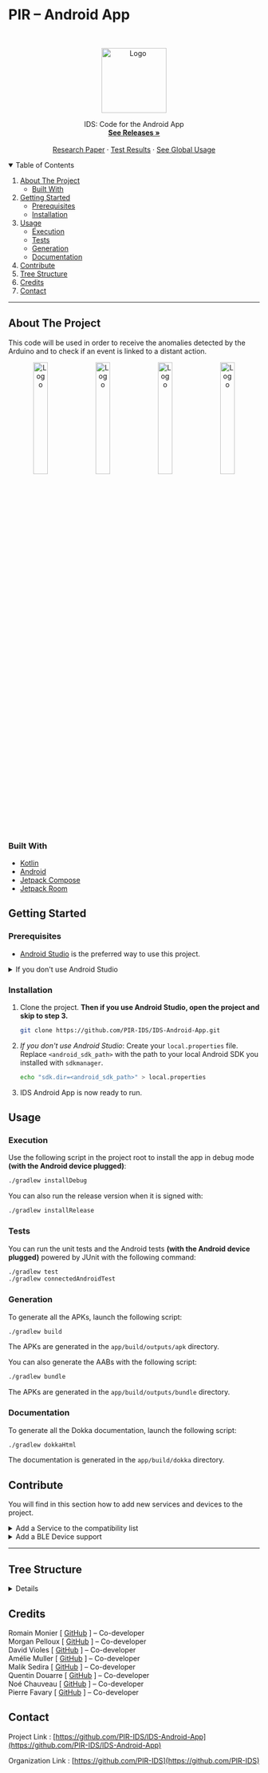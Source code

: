 # PIR – Android App

<!-- PROJECT LOGO -->
<br />
<p align="center">
  <a href="https://github.com/PIR-IDS/IDS-Android-App">
    <img src="https://avatars.githubusercontent.com/u/99486891" alt="Logo" width="130">
  </a>

  <p align="center">
    IDS: Code for the Android App
    <br />
    <a href="https://github.com/PIR-IDS/IDS-Android-App/releases"><strong>See Releases »</strong></a>
    <br />
    <br />
    <a href="https://github.com/PIR-IDS/research-paper">Research Paper</a>
    ·
    <a href="https://github.com/PIR-IDS/IDS-Android-App/actions/workflows/test.yml">Test Results</a>
    ·
    <a href="https://github.com/PIR-IDS/.github/blob/main/profile/README.md#usage">See Global Usage</a>
  </p>

<!-- TABLE OF CONTENTS -->
<details open="open">
  <summary>Table of Contents</summary>
  <ol>
    <li>
      <a href="#about-the-project">About The Project</a>
      <ul>
        <li><a href="#built-with">Built With</a></li>
      </ul>
    </li>
    <li>
      <a href="#getting-started">Getting Started</a>
      <ul>
        <li><a href="#prerequisites">Prerequisites</a></li>
        <li><a href="#installation">Installation</a></li>
      </ul>
    </li>
    <li>
      <a href="#usage">Usage</a>
      <ul>
        <li><a href="#execution">Execution</a></li>
        <li><a href="#tests">Tests</a></li>
        <li><a href="#generation">Generation</a></li>
        <li><a href="#documentation">Documentation</a></li>
      </ul>
    <li><a href="#contribute">Contribute</a></li>
    <li><a href="#tree-structure">Tree Structure</a></li>
    <li><a href="#credits">Credits</a></li>
    <li><a href="#contact">Contact</a></li>

  </ol>
</details>

***

<!-- ABOUT THE PROJECT -->
## About The Project

This code will be used in order to receive the anomalies detected by the Arduino and to check if an event is linked to a distant action.

<p align="center">
    <img src="https://user-images.githubusercontent.com/26198903/183397746-a4b756ff-0a04-4860-b5f5-d9b670533ae8.png" alt="Logo" width="24%">
    <img src="https://user-images.githubusercontent.com/26198903/183397792-bd406f19-d944-4a71-82bd-4927cf24eb69.png" alt="Logo" width="24%">
    <img src="https://user-images.githubusercontent.com/26198903/183397818-069b1ccc-ddb3-4f8e-b75d-0654b0a27d48.png" alt="Logo" width="24%">
    <img src="https://user-images.githubusercontent.com/26198903/183397891-2ae35514-fbb9-48b9-b5f0-8e27e3cda6c1.png" alt="Logo" width="24%">
</p>

### Built With
* [Kotlin](https://kotlinlang.org/)
* [Android](https://developer.android.com/)
* [Jetpack Compose](https://developer.android.com/jetpack/compose/)
* [Jetpack Room](https://developer.android.com/jetpack/androidx/releases/room/)

<!-- GETTING STARTED -->
## Getting Started

### Prerequisites

* [Android Studio](https://developer.android.com/studio) is the preferred way to use this project.
<details>
  <summary>If you don't use Android Studio</summary>

  * Install the [Command line tools for Android](https://developer.android.com/studio/index.html#command-tools) and move the content of `cmdline-tools/bin` into a newly created tree structure: `<android_sdk_path>/cmdline-tools/latest/bin/` where `<android_sdk_path>` is a path of your choice where the SDK will be installed (see: https://developer.android.com/studio/command-line/sdkmanager).
    ```sh
    cd <android_sdk_path>
    mkdir -p cmdline-tools/latest
    cp -r cmdline-tools/* cmdline-tools/latest/
    ```
  * Install the Android SDK with `sdkmanager`:
    ```sh
    cd <android_sdk_path>/cmdline-tools/latest/bin
    sdkmanager "platform-tools" "platforms;android-33"
    ```
</details>

### Installation

1. Clone the project. **Then if you use Android Studio, open the project and skip to step 3.**
   ```sh
   git clone https://github.com/PIR-IDS/IDS-Android-App.git
   ```
2. *If you don't use Android Studio*: Create your `local.properties` file. Replace `<android_sdk_path>` with the path to your local Android SDK you installed with `sdkmanager`.
   ```sh
   echo "sdk.dir=<android_sdk_path>" > local.properties
   ```
3. IDS Android App is now ready to run.

<!-- USAGE EXAMPLES -->
## Usage

### Execution

Use the following script in the project root to install the app in debug mode **(with the Android device plugged)**:
   ```sh
   ./gradlew installDebug
   ```
You can also run the release version when it is signed with:
   ```sh
   ./gradlew installRelease
   ```

### Tests

You can run the unit tests and the Android tests **(with the Android device plugged)** powered by JUnit with the following command:
   ```sh
   ./gradlew test
   ./gradlew connectedAndroidTest
   ```

### Generation

To generate all the APKs, launch the following script:
   ```sh
   ./gradlew build
   ```
The APKs are generated in the `app/build/outputs/apk` directory.

You can also generate the AABs with the following script:
   ```sh
   ./gradlew bundle
   ```
The APKs are generated in the `app/build/outputs/bundle` directory.

### Documentation

To generate all the Dokka documentation, launch the following script:
   ```sh
   ./gradlew dokkaHtml
   ```
The documentation is generated in the `app/build/dokka` directory.

<!-- CONTRIBUTE -->
## Contribute

You will find in this section how to add new services and devices to the project.

<details>
  <summary>Add a Service to the compatibility list</summary>

To add a new service to the compatible ones, you need to add the necessary resources and then edit some files.

### A. Resources

1. Add an square icon for the service in the folder `app/src/main/res/drawable-nodpi` in PNG, for example `my_service_logo.png`.
2. Add a string resource for the service description in the folder `app/src/main/res/values/strings.xml`, for example `my_service_description`. Do not forget to translate the string in all the languages supported by the app.

### B. Sources

1. Add an enumeration to ServiceId with a unique tag in `app/src/main/java/fr/pirids/idsapp/data/items/Service.kt`. Also add the service to the Service list with the associated devices that will be used to detect the behavioural anomalies.
2. Add a way to handle the service credentials necessary to interact with the API in a new created file in `app/src/main/java/fr/pirids/idsapp/data/api/auth`, named `MyServiceAuth.kt`. This class has to inherit from `ApiAuth`. You will have to provide a way to instanciate this class each time a connection has to be made, notably during the `when` statements in each of these files: `app/src/main/java/fr/pirids/idsapp/controller/detection/Service.kt`.
3. Add a way to handle the service data you get from the API in a new created file in `app/src/main/java/fr/pirids/idsapp/data/api/data`, named `MyServiceData.kt`. This class has to inherit from `ApiData`. You will have to provide a way to instanciate this class each time data has to be retrieved, notably during the `when` statements in each of these files: `app/src/main/java/fr/pirids/idsapp/controller/detection/Service.kt`, `app/src/main/java/fr/pirids/idsapp/ui/views/service/ServiceView.kt`, `app/src/main/java/fr/pirids/idsapp/controller/detection/Detection.kt`, `app/src/main/java/fr/pirids/idsapp/controller/daemon/ServiceDaemon.kt`.
4. Create a class that will handle the connection to the service, which inherits from `ApiInterface` in a new created file in `app/src/main/java/fr/pirids/idsapp/controller/api`, named `MyServiceApi.kt`. You will have to provide a way to instanciate this class each time a connection has to be made, notably during the `when` statements in each of these files: `app/src/main/java/fr/pirids/idsapp/controller/detection/Service`, `app/src/main/java/fr/pirids/idsapp/controller/daemon/ServiceDaemon.kt`.
5. Add the persistence of the credentials and the data retrieved by creating the entity and DAO linked to the new service. Create a new file in `app/src/main/java/fr/pirids/idsapp/data/model/entity/service` named `MyServiceAuth.kt`. Link a foreign key to the `ApiAuth` entity id. Create a new file in `app/src/main/java/fr/pirids/idsapp/data/model/entity/service` named `MyServiceData.kt`. Link a foreign key to the `ApiData` entity id. Register the newly created entities into the `app/src/main/java/fr/pirids/idsapp/data/model/AppDatabase.kt` file. Now create the DAO for the new service, following the same logic in the `app/src/main/java/fr/pirids/idsapp/data/model/dao` package. Call them `MyServiceAuthDao` and `MyServiceDataDao` and add their implementation to the `app/src/main/java/fr/pirids/idsapp/data/model/AppDatabase.kt` file. You will have to use the DAO notably during the `when` statements in each of these files: `app/src/main/java/fr/pirids/idsapp/controller/detection/Service`, `app/src/main/java/fr/pirids/idsapp/controller/daemon/ServiceDaemon.kt`, `app/src/main/java/fr/pirids/idsapp/controller/detection/Detection.kt`.

</details>

<details>
  <summary>Add a BLE Device support</summary>

To support a new BLE device, you need to add the necessary resources and then edit some files.

### A. Resources

1. Add an square icon for the device in the folder `app/src/main/res/drawable-nodpi` in PNG, for example `ids_device_name_logo.png`.
2. Add a string resource for the device description in the folder `app/src/main/res/values/strings.xml`, for example `device_name_desc`. Also add a data name, for example `device_name_data`, an event message, for example `device_name_event_message` and an intrusion message, for example `device_name_intrusion`. Do not forget to translate all the strings in all the languages supported by the app.

### B. Sources

1. Add an enumeration to DeviceId with a unique tag in `app/src/main/java/fr/pirids/idsapp/data/items/Device.kt`. Also add the device to the Device list with the associated Bluetooth services that will be used to transmit the data. You can add the services with their characteristics in their respective files if they are still not added.
3. Add a way to handle the service data you get from the device in a new created file in `app/src/main/java/fr/pirids/idsapp/data/device/data`, named `MyDeviceData.kt`. This class has to inherit from `DeviceData`, you can also add some Bluetooth characteristics you would want to store during runtime in there. You will have to provide a way to instanciate this class each time data has to be used, notably during the `when` statements in each of these files: `app/src/main/java/fr/pirids/idsapp/controller/view/menus/NotificationViewController.kt`, `app/src/main/java/fr/pirids/idsapp/ui/views/service/DeviceView.kt`, `app/src/main/java/fr/pirids/idsapp/controller/detection/Detection.kt`, `app/src/main/java/fr/pirids/idsapp/controller/daemon/DeviceDaemon.kt`, `app/src/main/java/fr/pirids/idsapp/controller/bluetooth/Device.kt`, `app/src/main/java/fr/pirids/idsapp/controller/bluetooth/BluetoothConnection.kt`. You will have to handle the BLE communication in `app/src/main/java/fr/pirids/idsapp/controller/bluetooth/BluetoothConnection.kt`.
5. Add the persistence of the device data retrieved by creating the entity and DAO linked to the new device. Create a new file in `app/src/main/java/fr/pirids/idsapp/data/model/entity/device` named `MyDeviceData.kt`. Link a foreign key to the `DeviceData` entity id. Register the newly created entity into the `app/src/main/java/fr/pirids/idsapp/data/model/AppDatabase.kt` file. Now create the DAO for the new device, following the same logic in the `app/src/main/java/fr/pirids/idsapp/data/model/dao` package. Call it `MyDeviceDataDao` and add its implementation to the `app/src/main/java/fr/pirids/idsapp/data/model/AppDatabase.kt` file. You will have to use the DAO notably during the `when` statements in each of these files: `app/src/main/java/fr/pirids/idsapp/controller/daemon/DeviceDaemon.kt`, `app/src/main/java/fr/pirids/idsapp/controller/bluetooth/BluetoothConnection.kt`.

</details>

***

<!-- TREE STRUCTURE -->
## Tree Structure
<details>

_TODO_

</details>

<!-- CREDITS -->
## Credits

Romain Monier [ [GitHub](https://github.com/rmonier) ] – Co-developer
<br>
Morgan Pelloux [ [GitHub](https://github.com/MonsieurSinge) ] – Co-developer
<br>
David Violes [ [GitHub](https://github.com/ViolesD) ] – Co-developer
<br>
Amélie Muller [ [GitHub](https://github.com/AmelieMuller) ] – Co-developer
<br>
Malik Sedira [ [GitHub](https://github.com/sediramalik) ] – Co-developer
<br>
Quentin Douarre [ [GitHub](https://github.com/Quintus618) ] – Co-developer
<br>
Noé Chauveau [ [GitHub](https://github.com/Noecv) ] – Co-developer
<br>
Pierre Favary [ [GitHub](https://github.com/pdf-0) ] – Co-developer

<!-- CONTACT -->
## Contact

Project Link : [https://github.com/PIR-IDS/IDS-Android-App](https://github.com/PIR-IDS/IDS-Android-App)

Organization Link : [https://github.com/PIR-IDS](https://github.com/PIR-IDS)
